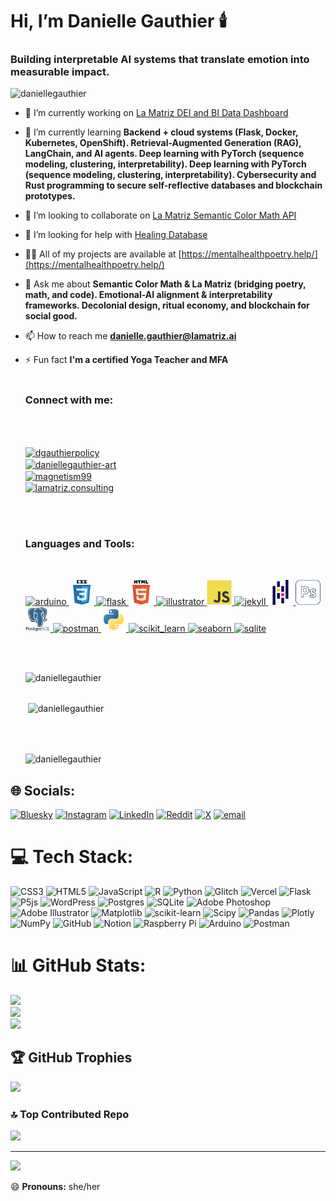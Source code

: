 # Hi, I’m Danielle Gauthier 🕯️

### Building interpretable AI systems that translate emotion into measurable impact.
<p align="left"> <img src="https://komarev.com/ghpvc/?username=daniellegauthier&label=Profile%20views&color=0e75b6&style=flat" alt="daniellegauthier" /> </p>

- 🔭 I’m currently working on [La Matriz DEI and BI Data Dashboard](https://github.com/users/daniellegauthier/projects/1)

- 🌱 I’m currently learning **Backend + cloud systems (Flask, Docker, Kubernetes, OpenShift). Retrieval-Augmented Generation (RAG), LangChain, and AI agents. Deep learning with PyTorch (sequence modeling, clustering, interpretability). Deep learning with PyTorch (sequence modeling, clustering, interpretability). Cybersecurity and Rust programming to secure self-reflective databases and blockchain prototypes.**

- 👯 I’m looking to collaborate on [La Matriz Semantic Color Math API](https://github.com/users/daniellegauthier/projects/3)

- 🤝 I’m looking for help with [Healing Database](https://github.com/daniellegauthier/reading_list)

- 👨‍💻 All of my projects are available at [https://mentalhealthpoetry.help/](https://mentalhealthpoetry.help/)

- 💬 Ask me about **Semantic Color Math & La Matriz (bridging poetry, math, and code). Emotional-AI alignment & interpretability frameworks. Decolonial design, ritual economy, and blockchain for social good.**

- 📫 How to reach me **danielle.gauthier@lamatriz.ai**

- ⚡ Fun fact **I'm a certified Yoga Teacher and MFA**
<br><br><h3 align="left">Connect with me:</h3><br><p align="left"><br><a href="https://twitter.com/dgauthierpolicy" target="blank"><img align="center" src="https://raw.githubusercontent.com/rahuldkjain/github-profile-readme-generator/master/src/images/icons/Social/twitter.svg" alt="dgauthierpolicy" height="30" width="40" /></a><br><a href="https://linkedin.com/in/daniellegauthier-art" target="blank"><img align="center" src="https://raw.githubusercontent.com/rahuldkjain/github-profile-readme-generator/master/src/images/icons/Social/linked-in-alt.svg" alt="daniellegauthier-art" height="30" width="40" /></a><br><a href="https://kaggle.com/magnetism99" target="blank"><img align="center" src="https://raw.githubusercontent.com/rahuldkjain/github-profile-readme-generator/master/src/images/icons/Social/kaggle.svg" alt="magnetism99" height="30" width="40" /></a><br><a href="https://instagram.com/lamatriz.consulting" target="blank"><img align="center" src="https://raw.githubusercontent.com/rahuldkjain/github-profile-readme-generator/master/src/images/icons/Social/instagram.svg" alt="lamatriz.consulting" height="30" width="40" /></a><br></p><br><br><h3 align="left">Languages and Tools:</h3><br><p align="left"> <a href="https://www.arduino.cc/" target="_blank" rel="noreferrer"> <img src="https://cdn.worldvectorlogo.com/logos/arduino-1.svg" alt="arduino" width="40" height="40"/> </a> <a href="https://www.w3schools.com/css/" target="_blank" rel="noreferrer"> <img src="https://raw.githubusercontent.com/devicons/devicon/master/icons/css3/css3-original-wordmark.svg" alt="css3" width="40" height="40"/> </a> <a href="https://flask.palletsprojects.com/" target="_blank" rel="noreferrer"> <img src="https://www.vectorlogo.zone/logos/pocoo_flask/pocoo_flask-icon.svg" alt="flask" width="40" height="40"/> </a> <a href="https://www.w3.org/html/" target="_blank" rel="noreferrer"> <img src="https://raw.githubusercontent.com/devicons/devicon/master/icons/html5/html5-original-wordmark.svg" alt="html5" width="40" height="40"/> </a> <a href="https://www.adobe.com/in/products/illustrator.html" target="_blank" rel="noreferrer"> <img src="https://www.vectorlogo.zone/logos/adobe_illustrator/adobe_illustrator-icon.svg" alt="illustrator" width="40" height="40"/> </a> <a href="https://developer.mozilla.org/en-US/docs/Web/JavaScript" target="_blank" rel="noreferrer"> <img src="https://raw.githubusercontent.com/devicons/devicon/master/icons/javascript/javascript-original.svg" alt="javascript" width="40" height="40"/> </a> <a href="https://jekyllrb.com/" target="_blank" rel="noreferrer"> <img src="https://www.vectorlogo.zone/logos/jekyllrb/jekyllrb-icon.svg" alt="jekyll" width="40" height="40"/> </a> <a href="https://pandas.pydata.org/" target="_blank" rel="noreferrer"> <img src="https://raw.githubusercontent.com/devicons/devicon/2ae2a900d2f041da66e950e4d48052658d850630/icons/pandas/pandas-original.svg" alt="pandas" width="40" height="40"/> </a> <a href="https://www.photoshop.com/en" target="_blank" rel="noreferrer"> <img src="https://raw.githubusercontent.com/devicons/devicon/master/icons/photoshop/photoshop-line.svg" alt="photoshop" width="40" height="40"/> </a> <a href="https://www.postgresql.org" target="_blank" rel="noreferrer"> <img src="https://raw.githubusercontent.com/devicons/devicon/master/icons/postgresql/postgresql-original-wordmark.svg" alt="postgresql" width="40" height="40"/> </a> <a href="https://postman.com" target="_blank" rel="noreferrer"> <img src="https://www.vectorlogo.zone/logos/getpostman/getpostman-icon.svg" alt="postman" width="40" height="40"/> </a> <a href="https://www.python.org" target="_blank" rel="noreferrer"> <img src="https://raw.githubusercontent.com/devicons/devicon/master/icons/python/python-original.svg" alt="python" width="40" height="40"/> </a> <a href="https://scikit-learn.org/" target="_blank" rel="noreferrer"> <img src="https://upload.wikimedia.org/wikipedia/commons/0/05/Scikit_learn_logo_small.svg" alt="scikit_learn" width="40" height="40"/> </a> <a href="https://seaborn.pydata.org/" target="_blank" rel="noreferrer"> <img src="https://seaborn.pydata.org/_images/logo-mark-lightbg.svg" alt="seaborn" width="40" height="40"/> </a> <a href="https://www.sqlite.org/" target="_blank" rel="noreferrer"> <img src="https://www.vectorlogo.zone/logos/sqlite/sqlite-icon.svg" alt="sqlite" width="40" height="40"/> </a> </p><br><br><p><img align="left" src="https://github-readme-stats.vercel.app/api/top-langs?username=daniellegauthier&show_icons=true&locale=en&layout=compact" alt="daniellegauthier" /></p><br><br><p>&nbsp;<img align="center" src="https://github-readme-stats.vercel.app/api?username=daniellegauthier&show_icons=true&locale=en" alt="daniellegauthier" /></p><br><br><p><img align="center" src="https://github-readme-streak-stats.herokuapp.com/?user=daniellegauthier&" alt="daniellegauthier" /></p>


## 🌐 Socials:
[![Bluesky](https://img.shields.io/badge/bluesky-0285FF?style=for-the-badge&logo=bluesky&logoColor=%23FFFFFF)](https://bsky.app/profile/lamatriz-geometry) [![Instagram](https://img.shields.io/badge/Instagram-%23E4405F.svg?logo=Instagram&logoColor=white)](https://instagram.com/lamatriz.consulting) [![LinkedIn](https://img.shields.io/badge/LinkedIn-%230077B5.svg?logo=linkedin&logoColor=white)](https://linkedin.com/in/daniellegauthier-art) [![Reddit](https://img.shields.io/badge/Reddit-%23FF4500.svg?logo=Reddit&logoColor=white)](https://reddit.com/user/fuzzygeometric) [![X](https://img.shields.io/badge/X-black.svg?logo=X&logoColor=white)](https://x.com/dgauthierpolicy) [![email](https://img.shields.io/badge/Email-D14836?logo=gmail&logoColor=white)](mailto:danielle.gauthier@lamatriz.ai) 

# 💻 Tech Stack:
![CSS3](https://img.shields.io/badge/css3-%231572B6.svg?style=for-the-badge&logo=css3&logoColor=white) ![HTML5](https://img.shields.io/badge/html5-%23E34F26.svg?style=for-the-badge&logo=html5&logoColor=white) ![JavaScript](https://img.shields.io/badge/javascript-%23323330.svg?style=for-the-badge&logo=javascript&logoColor=%23F7DF1E) ![R](https://img.shields.io/badge/r-%23276DC3.svg?style=for-the-badge&logo=r&logoColor=white) ![Python](https://img.shields.io/badge/python-3670A0?style=for-the-badge&logo=python&logoColor=ffdd54) ![Glitch](https://img.shields.io/badge/glitch-%233333FF.svg?style=for-the-badge&logo=glitch&logoColor=white) ![Vercel](https://img.shields.io/badge/vercel-%23000000.svg?style=for-the-badge&logo=vercel&logoColor=white) ![Flask](https://img.shields.io/badge/flask-%23000.svg?style=for-the-badge&logo=flask&logoColor=white) ![P5js](https://img.shields.io/badge/p5.js-ED225D?style=for-the-badge&logo=p5.js&logoColor=FFFFFF) ![WordPress](https://img.shields.io/badge/WordPress-%23117AC9.svg?style=for-the-badge&logo=WordPress&logoColor=white) ![Postgres](https://img.shields.io/badge/postgres-%23316192.svg?style=for-the-badge&logo=postgresql&logoColor=white) ![SQLite](https://img.shields.io/badge/sqlite-%2307405e.svg?style=for-the-badge&logo=sqlite&logoColor=white) ![Adobe Photoshop](https://img.shields.io/badge/adobe%20photoshop-%2331A8FF.svg?style=for-the-badge&logo=adobe%20photoshop&logoColor=white) ![Adobe Illustrator](https://img.shields.io/badge/adobe%20illustrator-%23FF9A00.svg?style=for-the-badge&logo=adobe%20illustrator&logoColor=white) ![Matplotlib](https://img.shields.io/badge/Matplotlib-%23ffffff.svg?style=for-the-badge&logo=Matplotlib&logoColor=black) ![scikit-learn](https://img.shields.io/badge/scikit--learn-%23F7931E.svg?style=for-the-badge&logo=scikit-learn&logoColor=white) ![Scipy](https://img.shields.io/badge/SciPy-%230C55A5.svg?style=for-the-badge&logo=scipy&logoColor=%white) ![Pandas](https://img.shields.io/badge/pandas-%23150458.svg?style=for-the-badge&logo=pandas&logoColor=white) ![Plotly](https://img.shields.io/badge/Plotly-%233F4F75.svg?style=for-the-badge&logo=plotly&logoColor=white) ![NumPy](https://img.shields.io/badge/numpy-%23013243.svg?style=for-the-badge&logo=numpy&logoColor=white) ![GitHub](https://img.shields.io/badge/github-%23121011.svg?style=for-the-badge&logo=github&logoColor=white) ![Notion](https://img.shields.io/badge/Notion-%23000000.svg?style=for-the-badge&logo=notion&logoColor=white) ![Raspberry Pi](https://img.shields.io/badge/-Raspberry_Pi-C51A4A?style=for-the-badge&logo=Raspberry-Pi) ![Arduino](https://img.shields.io/badge/-Arduino-00979D?style=for-the-badge&logo=Arduino&logoColor=white) ![Postman](https://img.shields.io/badge/Postman-FF6C37?style=for-the-badge&logo=postman&logoColor=white)
# 📊 GitHub Stats:
![](https://github-readme-stats.vercel.app/api?username=daniellegauthier&theme=dark&hide_border=false&include_all_commits=false&count_private=false)<br/>
![](https://nirzak-streak-stats.vercel.app/?user=daniellegauthier&theme=dark&hide_border=false)<br/>
![](https://github-readme-stats.vercel.app/api/top-langs/?username=daniellegauthier&theme=dark&hide_border=false&include_all_commits=false&count_private=false&layout=compact)

## 🏆 GitHub Trophies
![](https://github-profile-trophy.vercel.app/?username=daniellegauthier&theme=radical&no-frame=false&no-bg=true&margin-w=4)

### 🔝 Top Contributed Repo
![](https://github-contributor-stats.vercel.app/api?username=daniellegauthier&limit=5&theme=dark&combine_all_yearly_contributions=true)

---
[![](https://visitcount.itsvg.in/api?id=daniellegauthier&icon=3&color=8)](https://visitcount.itsvg.in)

<!-- Proudly created with GPRM ( https://gprm.itsvg.in ) -->
😄 **Pronouns:** she/her
